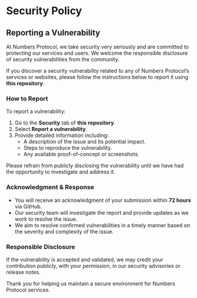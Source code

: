 # Security Policy

## Reporting a Vulnerability

At Numbers Protocol, we take security very seriously and are committed to protecting our services and users. We welcome the responsible disclosure of security vulnerabilities from the community.

If you discover a security vulnerability related to any of Numbers Protocol’s services or websites, please follow the instructions below to report it using **this repository**.

### How to Report

To report a vulnerability:
1. Go to the **Security** tab of **this repository**.
2. Select **Report a vulnerability**.
3. Provide detailed information including:
   - A description of the issue and its potential impact.
   - Steps to reproduce the vulnerability.
   - Any available proof-of-concept or screenshots.

Please refrain from publicly disclosing the vulnerability until we have had the opportunity to investigate and address it.

### Acknowledgment & Response
- You will receive an acknowledgment of your submission within **72 hours** via GitHub.
- Our security team will investigate the report and provide updates as we work to resolve the issue.
- We aim to resolve confirmed vulnerabilities in a timely manner based on the severity and complexity of the issue.

### Responsible Disclosure
If the vulnerability is accepted and validated, we may credit your contribution publicly, with your permission, in our security advisories or release notes.

Thank you for helping us maintain a secure environment for Numbers Protocol services.

